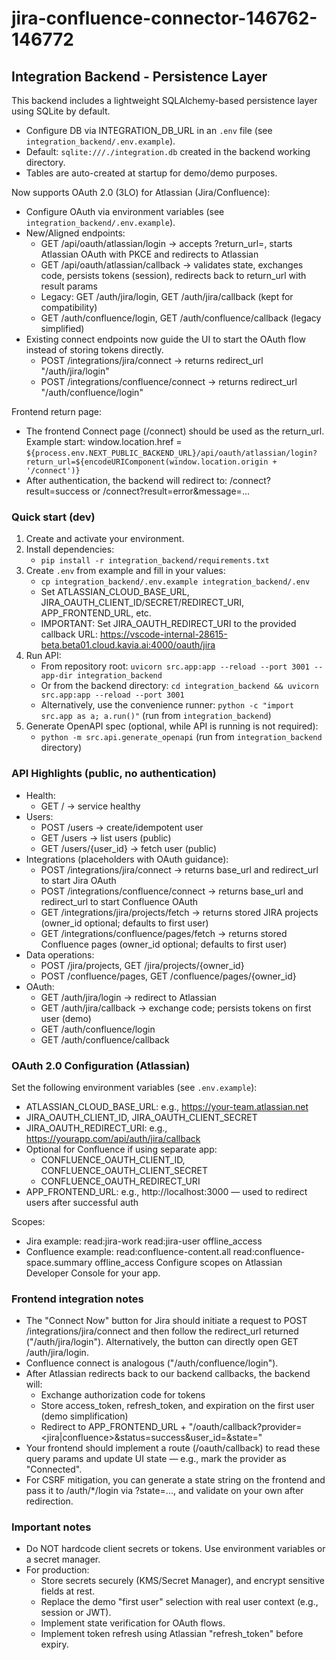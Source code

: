 # jira-confluence-connector-146762-146772

## Integration Backend - Persistence Layer

This backend includes a lightweight SQLAlchemy-based persistence layer using SQLite by default.
- Configure DB via INTEGRATION_DB_URL in an `.env` file (see `integration_backend/.env.example`).
- Default: `sqlite:///./integration.db` created in the backend working directory.
- Tables are auto-created at startup for demo/demo purposes.

Now supports OAuth 2.0 (3LO) for Atlassian (Jira/Confluence):
- Configure OAuth via environment variables (see `integration_backend/.env.example`).
- New/Aligned endpoints:
  - GET /api/oauth/atlassian/login -> accepts ?return_url=<absolute URL>, starts Atlassian OAuth with PKCE and redirects to Atlassian
  - GET /api/oauth/atlassian/callback -> validates state, exchanges code, persists tokens (session), redirects back to return_url with result params
  - Legacy: GET /auth/jira/login, GET /auth/jira/callback (kept for compatibility)
  - GET /auth/confluence/login, GET /auth/confluence/callback (legacy simplified)
- Existing connect endpoints now guide the UI to start the OAuth flow instead of storing tokens directly.
  - POST /integrations/jira/connect -> returns redirect_url "/auth/jira/login"
  - POST /integrations/confluence/connect -> returns redirect_url "/auth/confluence/login"

Frontend return page:
- The frontend Connect page (/connect) should be used as the return_url.
  Example start:
  window.location.href = `${process.env.NEXT_PUBLIC_BACKEND_URL}/api/oauth/atlassian/login?return_url=${encodeURIComponent(window.location.origin + '/connect')}`
- After authentication, the backend will redirect to:
  /connect?result=success
  or
  /connect?result=error&message=...

### Quick start (dev)
1. Create and activate your environment.
2. Install dependencies:
   - `pip install -r integration_backend/requirements.txt`
3. Create `.env` from example and fill in your values:
   - `cp integration_backend/.env.example integration_backend/.env`
   - Set ATLASSIAN_CLOUD_BASE_URL, JIRA_OAUTH_CLIENT_ID/SECRET/REDIRECT_URI, APP_FRONTEND_URL, etc.
   - IMPORTANT: Set JIRA_OAUTH_REDIRECT_URI to the provided callback URL:
     https://vscode-internal-28615-beta.beta01.cloud.kavia.ai:4000/oauth/jira
4. Run API:
   - From repository root:
     `uvicorn src.app:app --reload --port 3001 --app-dir integration_backend`
   - Or from the backend directory:
     `cd integration_backend && uvicorn src.app:app --reload --port 3001`
   - Alternatively, use the convenience runner:
     `python -c "import src.app as a; a.run()"` (run from `integration_backend`)
5. Generate OpenAPI spec (optional, while API is running is not required):
   - `python -m src.api.generate_openapi` (run from `integration_backend` directory)

### API Highlights (public, no authentication)
- Health:
  - GET / -> service healthy
- Users:
  - POST /users -> create/idempotent user
  - GET /users -> list users (public)
  - GET /users/{user_id} -> fetch user (public)
- Integrations (placeholders with OAuth guidance):
  - POST /integrations/jira/connect -> returns base_url and redirect_url to start Jira OAuth
  - POST /integrations/confluence/connect -> returns base_url and redirect_url to start Confluence OAuth
  - GET /integrations/jira/projects/fetch -> returns stored JIRA projects (owner_id optional; defaults to first user)
  - GET /integrations/confluence/pages/fetch -> returns stored Confluence pages (owner_id optional; defaults to first user)
- Data operations:
  - POST /jira/projects, GET /jira/projects/{owner_id}
  - POST /confluence/pages, GET /confluence/pages/{owner_id}
- OAuth:
  - GET /auth/jira/login -> redirect to Atlassian
  - GET /auth/jira/callback -> exchange code; persists tokens on first user (demo)
  - GET /auth/confluence/login
  - GET /auth/confluence/callback

### OAuth 2.0 Configuration (Atlassian)
Set the following environment variables (see `.env.example`):
- ATLASSIAN_CLOUD_BASE_URL: e.g., https://your-team.atlassian.net
- JIRA_OAUTH_CLIENT_ID, JIRA_OAUTH_CLIENT_SECRET
- JIRA_OAUTH_REDIRECT_URI: e.g., https://yourapp.com/api/auth/jira/callback
- Optional for Confluence if using separate app:
  - CONFLUENCE_OAUTH_CLIENT_ID, CONFLUENCE_OAUTH_CLIENT_SECRET
  - CONFLUENCE_OAUTH_REDIRECT_URI
- APP_FRONTEND_URL: e.g., http://localhost:3000 — used to redirect users after successful auth

Scopes:
- Jira example: read:jira-work read:jira-user offline_access
- Confluence example: read:confluence-content.all read:confluence-space.summary offline_access
Configure scopes on Atlassian Developer Console for your app.

### Frontend integration notes
- The "Connect Now" button for Jira should initiate a request to POST /integrations/jira/connect and then follow the redirect_url returned ("/auth/jira/login").
  Alternatively, the button can directly open GET /auth/jira/login.
- Confluence connect is analogous ("/auth/confluence/login").
- After Atlassian redirects back to our backend callbacks, the backend will:
  - Exchange authorization code for tokens
  - Store access_token, refresh_token, and expiration on the first user (demo simplification)
  - Redirect to APP_FRONTEND_URL + "/oauth/callback?provider=<jira|confluence>&status=success&user_id=<id>&state=<optional>"
- Your frontend should implement a route (/oauth/callback) to read these query params and update UI state — e.g., mark the provider as "Connected".
- For CSRF mitigation, you can generate a state string on the frontend and pass it to /auth/*/login via ?state=..., and validate on your own after redirection.

### Important notes
- Do NOT hardcode client secrets or tokens. Use environment variables or a secret manager.
- For production:
  - Store secrets securely (KMS/Secret Manager), and encrypt sensitive fields at rest.
  - Replace the demo "first user" selection with real user context (e.g., session or JWT).
  - Implement state verification for OAuth flows.
  - Implement token refresh using Atlassian "refresh_token" before expiry.

